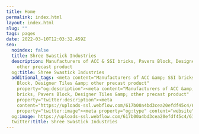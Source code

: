 ```yaml
---
title: Home
permalink: index.html
layout: index.html
slug: ""
tags: pages
date: 2022-03-10T12:03:32.459Z
seo:
  noindex: false
  title: Shree Swastick Industries
  description: Manufacturers of ACC & SSI bricks, Pavers Block, Designer Tiles &
    other precast product
  og:title: Shree Swastick Industries
  additional_tags: <meta content="Manufacturers of ACC &amp; SSI bricks, Pavers
    Block, Designer Tiles &amp; other precast product"
    property="og:description"><meta content="Manufacturers of ACC &amp; SSI
    bricks, Pavers Block, Designer Tiles &amp; other precast product"
    property="twitter:description"><meta
    content="https://uploads-ssl.webflow.com/617b00a4bd3cea20efdf45c4/6196c77181daeb0fc94fddd3_Full%20logo.png"
    property="twitter:image"><meta property="og:type" content="website">
  og:image: https://uploads-ssl.webflow.com/617b00a4bd3cea20efdf45c4/6196c77181daeb0fc94fddd3_Full%20logo.png
  twitter:title: Shree Swastick Industries
---
```

